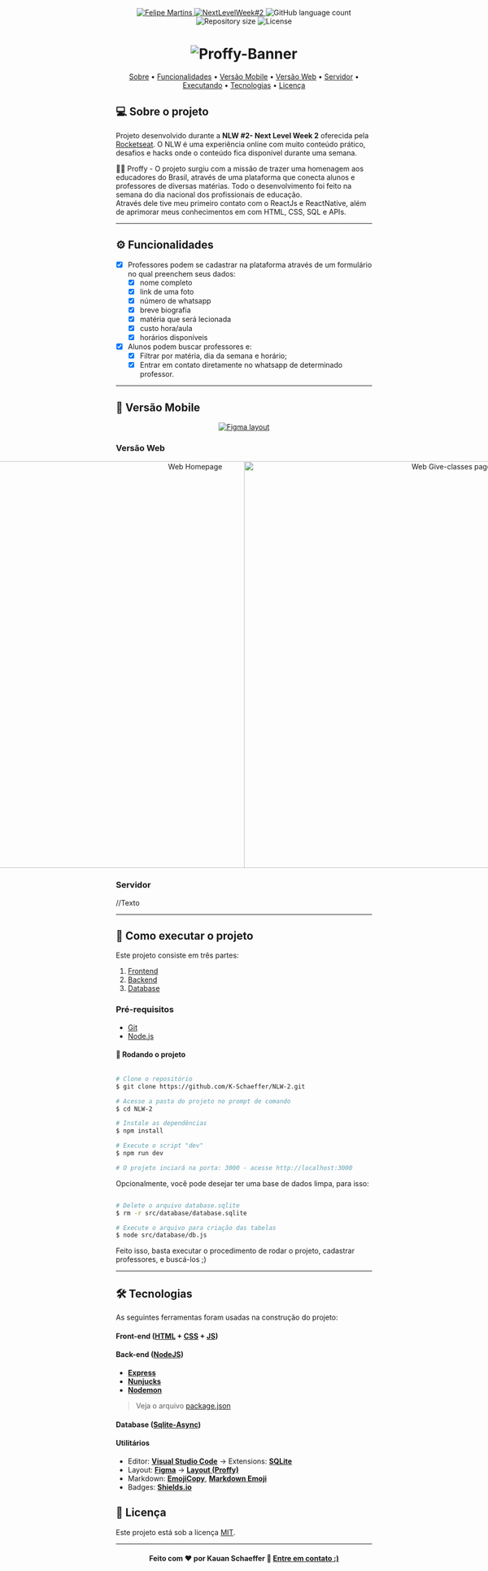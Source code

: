 <!-- Badges -->
<p align="center">
   <a href="https://www.linkedin.com/in/joyce-querubino/">
      <img alt="Felipe Martins" src="https://img.shields.io/badge/-Joyce Querubino-8257E5?style=flat&logo=Linkedin&logoColor=white" />
   </a>

  <a href="https://nextlevelweek.com/episodios/discovery/1/edicao/2">
    <img alt="NextLevelWeek#2" src="https://img.shields.io/badge/Next Level Week%20-2.0-%237519C1">
  </a>

  <img alt="GitHub language count" src="https://img.shields.io/github/languages/count/K-Schaeffer/NLW-2?color=774DD6">

  <img alt="Repository size" src="https://img.shields.io/github/repo-size/K-Schaeffer/NLW-2?color=774DD6">
  
  
  <img alt="License" src="https://img.shields.io/badge/license-MIT-brightgreen">  
</p>

<!--Banner e logo-->
<h1 align="center">
    <img alt="Proffy-Banner" title="Proffy" src=".github/proffy-banner.png"/>
</h1>

<!-- Indice-->
<p align="center">
 <a href="#-sobre-o-projeto">Sobre</a> •
 <a href="#-funcionalidades">Funcionalidades</a> • 
 <a href="#-Mobile">Versão Mobile</a> • 
 <a href="#-Web">Versão Web</a> • 
 <a href="#-Server">Servidor</a> • 
 <a href="#-como-executar-o-projeto">Executando</a> • 
 <a href="#-tecnologias">Tecnologias</a> • 
 <a href="#-licença">Licença</a>
</p>

<!--Sobre o projeto-->
## 💻 Sobre o projeto

Projeto desenvolvido durante a **NLW #2- Next Level Week 2** oferecida pela [Rocketseat](https://nextlevelweek.com/episodios/discovery/1/edicao/2).
O NLW é uma experiência online com muito conteúdo prático, desafios e hacks onde o conteúdo fica disponível durante uma semana.

👨‍🏫 Proffy - O projeto surgiu com a missão de trazer uma homenagem aos educadores do Brasil, através de uma plataforma que conecta alunos e professores de diversas matérias.  Todo o desenvolvimento foi feito na semana do dia nacional dos profissionais de educação. 
<br>Através dele tive meu primeiro contato com o ReactJs e ReactNative, além de aprimorar meus conhecimentos em com HTML, CSS, SQL e APIs.

---

<!--Funcionalidades do projeto-->
## ⚙️ Funcionalidades

- [x] Professores podem se cadastrar na plataforma através de um formulário no qual preenchem seus dados:
  - [x] nome completo
  - [x] link de uma foto
  - [x] número de whatsapp
  - [x] breve biografia
  - [x] matéria que será lecionada
  - [x] custo hora/aula
  - [x] horários disponíveis

- [x] Alunos podem buscar professores e:
  - [x] Filtrar por matéria, dia da semana e horário;
  - [x] Entrar em contato diretamente no whatsapp de determinado professor. 
  
---

<!--Layout session-->
## 🎨 Versão Mobile
<p align="center">
<a href="https://www.figma.com/file/GHGS126t7WYjnPZdRKChJF/Proffy-Web">
  <img alt="Figma layout" src="https://img.shields.io/badge/Layout%20Preview%20-Figma-%2304D361">
</a>
</p>

### Versão Web

<p align="center" style="display: flex; align-items: flex-start; justify-content: center;">
  <img alt="Web Homepage" title"Web-Home" src=".github/web-home.png" width="800px">
  
  <img alt="Web Give-classes page" title="Web-Give-classes" src=".github/web-give-classes.png" width="800px">
</p>

### Servidor

//Texto

---

<!--Running session-->
## 🚀 Como executar o projeto

Este projeto consiste em três partes:
1. [Frontend](/src/views/pages) 
2. [Backend](/src/server.js) 
3. [Database](/src/database) 

<!--💡Obs-->

### Pré-requisitos

* [Git](https://git-scm.com)
* [Node.js](https://nodejs.org/en/)

#### 🎲 Rodando o projeto

```bash

# Clone o repositório
$ git clone https://github.com/K-Schaeffer/NLW-2.git

# Acesse a pasta do projeto no prompt de comando
$ cd NLW-2

# Instale as dependências
$ npm install

# Execute o script "dev"
$ npm run dev

# O projeto inciará na porta: 3000 - acesse http://localhost:3000 

```

Opcionalmente, você pode desejar ter uma base de dados limpa, para isso:

```bash

# Delete o arquivo database.sqlite
$ rm -r src/database/database.sqlite

# Execute o arquivo para criação das tabelas
$ node src/database/db.js

```

Feito isso, basta executar o procedimento de rodar o projeto, cadastrar professores, e buscá-los ;)

---

<!--Tecnologies session-->
## 🛠 Tecnologias

As seguintes ferramentas foram usadas na construção do projeto:

#### **Front-end**  ([HTML](https://developer.mozilla.org/pt-BR/docs/Web/HTML)  +  [CSS](https://developer.mozilla.org/pt-BR/docs/Web/CSS) + [JS](https://developer.mozilla.org/pt-BR/docs/Web/JavaScript))

#### **Back-end**  ([NodeJS](https://nodejs.org/en/))

-   **[Express](https://expressjs.com/)**
-   **[Nunjucks](https://mozilla.github.io/nunjucks/)**
-   **[Nodemon](https://nodemon.io)**

> Veja o arquivo [package.json](./package.json)

#### **Database**  ([Sqlite-Async](https://www.npmjs.com/package/sqlite-async))

#### **Utilitários**

-   Editor:  **[Visual Studio Code](https://code.visualstudio.com/)**  → Extensions:  **[SQLite](https://marketplace.visualstudio.com/items?itemName=alexcvzz.vscode-sqlite)**
-   Layout:  **[Figma](https://www.figma.com/)**  →  **[Layout (Proffy)](https://www.figma.com/file/GHGS126t7WYjnPZdRKChJF/Proffy-Web)**
-   Markdown:  **[EmojiCopy](https://www.emojicopy.com)**,  **[Markdown Emoji](https://gist.github.com/rxaviers/7360908)**
-   Badges:  **[Shields.io](https://shields.io)**


<!--License session-->
## 📝 Licença

Este projeto está sob a licença [MIT](./LICENSE).

---

<!--Bottom session-->
<h4 align=center>Feito com ❤️ por Kauan Schaeffer 👋 <a href="https://www.linkedin.com/in/k-schaeffer/">Entre em contato :)</a></a></h4>
